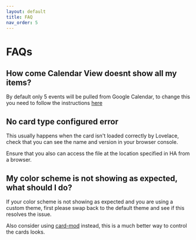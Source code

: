 ```yaml
---
layout: default
title: FAQ
nav_order: 5
---
```


# FAQs

## How come Calendar View doesnt show all my items?

By default only 5 events will be pulled from Google Calendar, to change this you need to follow the instructions [here](/atomic-calendar-revive/quickstart#show-more-than-5-events)

## No card type configured error

This usually happens when the card isn't loaded correctly by Lovelace, check that you can see the name and version in your browser console.

Ensure that you also can access the file at the location specified in HA from a browser.

## My color scheme is not showing as expected, what should I do?

If your color scheme is not showing as expected and you are using a custom theme, first please swap back to the default theme and see if this resolves the issue.

Also consider using [card-mod](https://github.com/thomasloven/lovelace-card-mod) instead, this is a much better way to control the cards looks.
